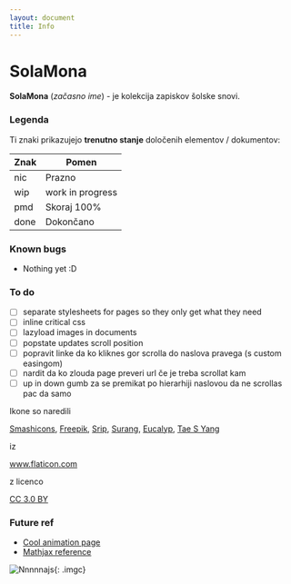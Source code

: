 ```yaml
---
layout: document
title: Info
---
```


# SolaMona

**SolaMona** (*začasno ime*) - je kolekcija zapiskov šolske snovi.

### Legenda

Ti znaki prikazujejo **trenutno stanje** določenih elementov / dokumentov:

| Znak | Pomen            |
|------|------------------|
| nic  | Prazno           |
| wip  | work in progress |
| pmd  | Skoraj 100%      |
| done | Dokončano        |

### Known bugs

- Nothing yet :D

### To do

- [ ] separate stylesheets for pages so they only get what they need
- [ ] inline critical css
- [ ] lazyload images in documents
- [ ] popstate updates scroll position
- [ ] popravit linke da ko kliknes gor scrolla do naslova pravega (s custom easingom)
- [ ] nardit da ko zlouda page preveri url če je treba scrollat kam
- [ ] up in down gumb za se premikat po hierarhiji naslovou da ne scrollas pac da samo

<div>
  Ikone so naredili

  <a href="https://www.flaticon.com/authors/smashicons" title="Smashicons">Smashicons</a>,
  <a href="https://www.flaticon.com/authors/freepik" title="Freepik">Freepik</a>,
  <a href="https://www.flaticon.com/authors/srip" title="Srip">Srip</a>,
  <a href="https://www.flaticon.com/authors/surang" title="Surang">Surang</a>,
  <a href="https://www.flaticon.com/authors/eucalyp" title="Eucalyp">Eucalyp</a>,
  <a href="https://www.flaticon.com/authors/tae-s-yang" title="Tas S Yang">Tae S Yang</a>

  iz

  <a href="https://www.flaticon.com/" title="Flaticon">www.flaticon.com</a>

  z licenco

  <a href="http://creativecommons.org/licenses/by/3.0/" title="Creative Commons BY 3.0" target="_blank">CC 3.0 BY</a>
</div>

### Future ref

- [Cool animation page](https://www.fontface.ninja/)
- [Mathjax reference](https://math.meta.stackexchange.com/questions/5020/mathjax-basic-tutorial-and-quick-reference)

![Nnnnnajs](https://cdn-images-1.medium.com/max/800/1*XH673kRxGgUh5bFayjUTFg.gif){: .imgc}